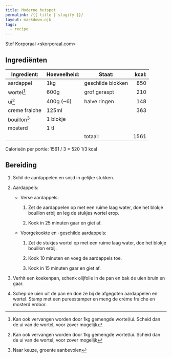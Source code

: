 ```yaml
---
title: Moderne hutspot
permalink: /{{ title | slugify }}/
layout: markdown.njk
tags:
  - recipe
---
```


Stef Korporaal <skorporaal.com>

## Ingrediënten

| Ingredient:   | Hoeveelheid: | Staat:            | kcal: |
| ------------- | ------------ | ----------------- | ----: |
| aardappel     | 1kg          | geschilde blokken |   850 |
| wortel[^1]    | 600g         | grof geraspt      |   210 |
| ui[^1]        | 400g (~6)    | halve ringen      |   148 |
| creme fraiche | 125ml        |                   |   363 |
| bouillon[^2]  | 1 blokje     |                   |       |
| mosterd       | 1 tl         |                   |       |
|               |              | totaal:           |  1561 |

[^1]: Kan ook vervangen worden door 1kg gemengde wortel/ui. Scheid dan de ui van de wortel, voor zover mogelijk
[^2]: Naar keuze, groente aanbevolen

Calorieën per portie: 1561 / 3 = 520 1/3 kcal

## Bereiding

1. Schil de aardappelen en snijd in gelijke stukken.

1. Aardappels:

   - Verse aardappels:

     1. Zet de aardappelen op met een ruime laag water, doe het blokje bouillon erbij en leg de stukjes wortel erop.

     1. Kook in 25 minuten gaar en giet af.

   - Voorgekookte en -geschilde aardappels:

     1. Zet de stukjes wortel op met een ruime laag water, doe het blokje bouillon erbij.

     1. Kook 10 minuten en voeg de aardappels toe.

     1. Kook in 15 minuten gaar en giet af.

1. Verhit een koekenpan, schenk olijfolie in de pan en bak de uien bruin en gaar.

1. Schep de uien uit de pan en doe ze bij de afgegoten aardappelen en wortel. Stamp met een pureestamper en meng de crème fraiche en mosterd erdoor.
